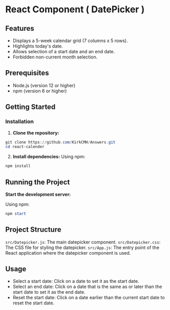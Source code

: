 # React Component ( DatePicker )

## Features

- Displays a 5-week calendar grid (7 columns x 5 rows).
- Highlights today's date.
- Allows selection of a start date and an end date.
- Forbidden non-current month selection.

## Prerequisites

- Node.js (version 12 or higher)
- npm (version 6 or higher)

## Getting Started

### Installation

1. **Clone the repository:**

```PowerShell
git clone https://github.com/KirkCMH/Answers.git
cd react-calender
```

2. **Install dependencies:**
   Using npm:

```PowerShell
npm install
```

## Running the Project

**Start the development server:**

Using npm:

```PowerShell
npm start
```

## Project Structure

`src/Datepicker.js`: The main datepicker component.
`src/Datepicker.css`: The CSS file for styling the datepicker.
`src/App.js`: The entry point of the React application where the datepicker component is used.

## Usage

- Select a start date: Click on a date to set it as the start date.
- Select an end date: Click on a date that is the same as or later than the start date to set it as the end date.
- Reset the start date: Click on a date earlier than the current start date to reset the start date.
